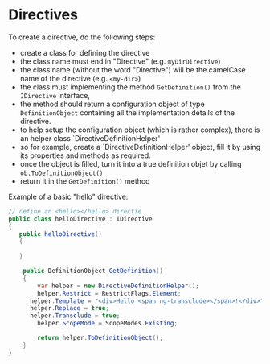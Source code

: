 # Directives

To create a directive, do the following steps:

- create a class for defining the directive
- the class name must end in "Directive" (e.g. `myDirDirective`)
- the class name (without the word "Directive") will be the camelCase name of the directive (e.g. `<my-dir>`)
- the class must implementing the method `GetDefinition()` from the `IDirective` interface, 
- the method should return a configuration object of type `DefinitionObject` containing 
all the implementation details of the directive.
- to help setup the configuration object (which is rather complex), there is an helper class `DirectiveDefinitionHelper'
- so for example, create a	`DirectiveDefinitionHelper' object, fill it by using its properties and methods as required.
- once the object is filled, turn it into a true definition objet by calling `ob.ToDefinitionObject()`
- return it in the `GetDefinition()` method

Example of a basic "hello" directive:

```C#
// define an <hello></hello> directie
public class helloDirective : IDirective	
{
   public helloDirective()
   {                          
             
   }           

	public DefinitionObject GetDefinition()
	{
		var helper = new DirectiveDefinitionHelper();
		helper.Restrict = RestrictFlags.Element;
      helper.Template = "<div>Hello <span ng-transclude></span>!</div>";
      helper.Replace = true;         
      helper.Transclude = true; 
		helper.ScopeMode = ScopeModes.Existing; 

		return helper.ToDefinitionObject();
	}
}      
```

		  